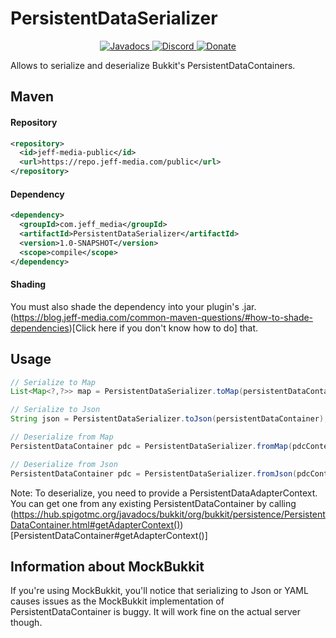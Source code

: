 # PersistentDataSerializer
<!--- Buttons start -->
<p align="center">
  <a href="https://repo.jeff-media.com/javadoc/public/com/jeff_media/PersistentDataSerializer/1.0-SNAPSHOT">
    <img src="https://static.jeff-media.com/img/button_javadocs.png?3" alt="Javadocs">
  </a>
  <a href="https://discord.jeff-media.com/">
    <img src="https://static.jeff-media.com/img/button_discord.png?3" alt="Discord">
  </a>
  <a href="https://paypal.me/mfnalex">
    <img src="https://static.jeff-media.com/img/button_donate.png?3" alt="Donate">
  </a>
</p>
<!--- Buttons end -->

Allows to serialize and deserialize Bukkit's PersistentDataContainers.

## Maven
#### Repository
```xml
<repository>
  <id>jeff-media-public</id>
  <url>https://repo.jeff-media.com/public</url>
</repository>
```
#### Dependency
```xml
<dependency>
  <groupId>com.jeff_media</groupId>
  <artifactId>PersistentDataSerializer</artifactId>
  <version>1.0-SNAPSHOT</version>
  <scope>compile</scope>
</dependency>
```
#### Shading
You must also shade the dependency into your plugin's .jar. (https://blog.jeff-media.com/common-maven-questions/#how-to-shade-dependencies)[Click here if you don't know how to do] that.

## Usage
```java
// Serialize to Map
List<Map<?,?>> map = PersistentDataSerializer.toMap(persistentDataContainer);

// Serialize to Json
String json = PersistentDataSerializer.toJson(persistentDataContainer);

// Deserialize from Map
PersistentDataContainer pdc = PersistentDataSerializer.fromMap(pdcContext, map);

// Deserialize from Json
PersistentDataContainer pdc = PersistentDataSerializer.fromJson(pdcContext, json);
```

Note: To deserialize, you need to provide a PersistentDataAdapterContext. You can get one from any existing PersistentDataContainer by calling (https://hub.spigotmc.org/javadocs/bukkit/org/bukkit/persistence/PersistentDataContainer.html#getAdapterContext())[PersistentDataContainer#getAdapterContext()]

## Information about MockBukkit
If you're using MockBukkit, you'll notice that serializing to Json or YAML causes issues as the MockBukkit implementation of PersistentDataContainer is buggy. It will work fine on the actual server though.